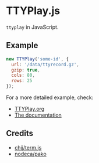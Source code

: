 # TTYPlay.js

`ttyplay` in JavaScript.

## Example

``` js
new TTYPlay('some-id', {
  url: '/data/ttyrecord.gz',
  gzip: true,
  cols: 80,
  rows: 25
});
```

For a more detailed example, check:

- [TTYPlay.org](http://ttyplay.org/)
- [The documentation](http://ttyplay.org/ttyplay.js/)

## Credits

- [chjj/term.js](https://github.com/chjj/term.js)
- [nodeca/pako](https://github.com/nodeca/pako)
